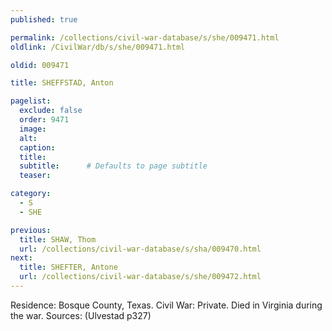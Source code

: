 ```yaml
---
published: true

permalink: /collections/civil-war-database/s/she/009471.html
oldlink: /CivilWar/db/s/she/009471.html

oldid: 009471

title: SHEFFSTAD, Anton

pagelist:
  exclude: false
  order: 9471
  image: 
  alt:
  caption:
  title:
  subtitle:      # Defaults to page subtitle
  teaser:

category: 
  - S 
  - SHE

previous:
  title: SHAW, Thom
  url: /collections/civil-war-database/s/sha/009470.html  
next:
  title: SHEFTER, Antone
  url: /collections/civil-war-database/s/she/009472.html   
---
```

Residence: Bosque County, Texas. Civil War: Private. Died in Virginia during the war. Sources: (Ulvestad p327)